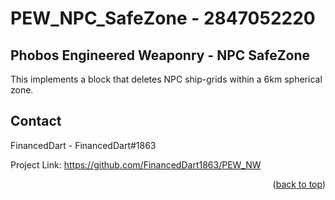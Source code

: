 # PEW_NPC_SafeZone - 2847052220

<!-- GETTING STARTED -->
## Phobos Engineered Weaponry - NPC SafeZone

This implements a block that deletes NPC ship-grids within a 6km spherical zone.

<!-- CONTACT -->
## Contact

FinancedDart - FinancedDart#1863

Project Link: https://github.com/FinancedDart1863/PEW_NW

<p align="right">(<a href="#readme-top">back to top</a>)</p>


